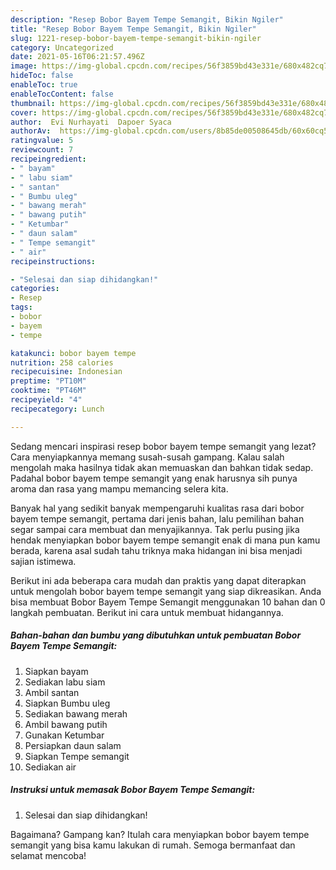 ```yaml
---
description: "Resep Bobor Bayem Tempe Semangit, Bikin Ngiler"
title: "Resep Bobor Bayem Tempe Semangit, Bikin Ngiler"
slug: 1221-resep-bobor-bayem-tempe-semangit-bikin-ngiler
category: Uncategorized
date: 2021-05-16T06:21:57.496Z
image: https://img-global.cpcdn.com/recipes/56f3859bd43e331e/680x482cq70/bobor-bayem-tempe-semangit-foto-resep-utama.jpg
hideToc: false
enableToc: true
enableTocContent: false
thumbnail: https://img-global.cpcdn.com/recipes/56f3859bd43e331e/680x482cq70/bobor-bayem-tempe-semangit-foto-resep-utama.jpg
cover: https://img-global.cpcdn.com/recipes/56f3859bd43e331e/680x482cq70/bobor-bayem-tempe-semangit-foto-resep-utama.jpg
author:  Evi Nurhayati  Dapoer Syaca
authorAv:  https://img-global.cpcdn.com/users/8b85de00508645db/60x60cq50/avatar.jpg
ratingvalue: 5
reviewcount: 7
recipeingredient:
- " bayam"
- " labu siam"
- " santan"
- " Bumbu uleg"
- " bawang merah"
- " bawang putih"
- " Ketumbar"
- " daun salam"
- " Tempe semangit"
- " air"
recipeinstructions:

- "Selesai dan siap dihidangkan!"
categories:
- Resep
tags:
- bobor
- bayem
- tempe

katakunci: bobor bayem tempe 
nutrition: 258 calories
recipecuisine: Indonesian
preptime: "PT10M"
cooktime: "PT46M"
recipeyield: "4"
recipecategory: Lunch

---
```



Sedang mencari inspirasi resep bobor bayem tempe semangit yang lezat? Cara menyiapkannya memang susah-susah gampang. Kalau salah mengolah maka hasilnya tidak akan memuaskan dan bahkan tidak sedap. Padahal bobor bayem tempe semangit yang enak harusnya sih punya aroma dan rasa yang mampu memancing selera kita.




Banyak hal yang sedikit banyak mempengaruhi kualitas rasa dari bobor bayem tempe semangit, pertama dari jenis bahan, lalu pemilihan bahan segar sampai cara membuat dan menyajikannya. Tak perlu pusing jika hendak menyiapkan bobor bayem tempe semangit enak di mana pun kamu berada, karena asal sudah tahu triknya maka hidangan ini bisa menjadi sajian istimewa.


Berikut ini ada beberapa cara mudah dan praktis yang dapat diterapkan untuk mengolah bobor bayem tempe semangit yang siap dikreasikan. Anda bisa membuat Bobor Bayem Tempe Semangit menggunakan 10 bahan dan 0 langkah pembuatan. Berikut ini cara untuk membuat hidangannya.

<!--inarticleads1-->

##### Bahan-bahan dan bumbu yang dibutuhkan untuk pembuatan Bobor Bayem Tempe Semangit:

1. Siapkan  bayam
1. Sediakan  labu siam
1. Ambil  santan
1. Siapkan  Bumbu uleg
1. Sediakan  bawang merah
1. Ambil  bawang putih
1. Gunakan  Ketumbar
1. Persiapkan  daun salam
1. Siapkan  Tempe semangit
1. Sediakan  air




<!--inarticleads2-->

##### Instruksi untuk memasak Bobor Bayem Tempe Semangit:


1. Selesai dan siap dihidangkan!



Bagaimana? Gampang kan? Itulah cara menyiapkan bobor bayem tempe semangit yang bisa kamu lakukan di rumah. Semoga bermanfaat dan selamat mencoba!
